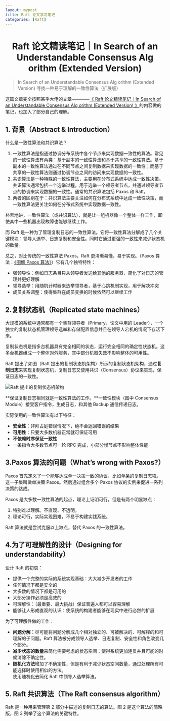 ```yaml
---
layout: mypost
title: Raft 论文学习笔记
categories: [Raft]
---
```


# <center> Raft 论文精读笔记｜In Search of an Understandable Consensus Alg orithm (Extended Version) </center>

> In Search of an Understandable Consensus Alg orithm (Extended Version)
寻找⼀种易于理解的⼀致性算法（扩展版）

这篇文章完全按照某乎大佬的文章————<a href="https://zhuanlan.zhihu.com/p/514512060?utm_id=0">《 Raft 论文精读笔记｜In Search of an Understandable Consensus Alg orithm (Extended Version) 》</a>的内容做的笔记，也加入了部分自己的理解。

## 1. 背景（Abstract & Introduction）

什么是一致性算法和共识算法？

<ol>
  <li>一致性算法是指通过协调分布系统中各个节点来实现数据一致性的算法。常见的一致性算法有两类：基于副本的一致性算法和基于共享的一致性算法。基于副本的一致性算法通过在不同节点之间复制数据来实现数据的一致性；而基于共享的一致性算法则通过协调节点之间的访问来实现数据的一致性。</li>
  <li>共识算法是一种特殊的一致性算法，主要用在分布式系统中达成一致性决策。共识算法通常包括一个选举过程，用于选举一个领导者节点，并通过领导者节点的协调来实现数据的一致性。通常的共识算法包括 Paxos 和 Raft。</li>
  <li>两者的区别在于：共识算法主要关注如何在分布式系统中达成一致性决策，而一致性算法更关注如何在分布式系统中实现数据一致性。</li>
</ol>

朴素地讲，一致性算法（或共识算法），就是让一组机器像一个整体一样工作，即使其中一些机器出现故障也能够继续工作。

而 Raft 是⼀种为了管理复制⽇志的⼀致性算法。它将一致性算法分解成了几个关键模块：领导人选举、日志复制和安全性。同时它通过更强的一致性来减少状态机的数量。

总之，对比传统的一致性算法 Paxos，Raft 更清晰易懂，易于实现。（Paxos 算法：<a href="https://wu3227834.github.io/posts/2022/12/14/%E5%9B%BE%E8%A7%A3-Paxos-%E7%AE%97%E6%B3%95.html">《图解 Paxos 算法》</a>）它有几个独特特性：

<ul>
  <li>强领导性：例如日志条目只从领导者发送给其他的服务器，简化了对日志的管理并更好理解</li>
  <li>领导选举：用随机计时器来选举领导者，基于心跳机制实现，用于解决冲突</li>
  <li>成员关系调整：使得集群在成员变换的时候依然可以继续工作</li>
</ul>

## 2.复制状态机（Replicated state machines）

⼤规模的系统中通常都有⼀个集群领导者（Primary，论文中用的 Leader），⼀个独⽴的复制状态机管理领导选举和存储配置信息并且在领导⼈宕机的情况下存活下来。

复制状态机是指多台机器具有完全相同的状态，运行完全相同的确定性状态机。这多台机器组成一个整体对外服务，其中部分机器失效不影响整体的可用性。

Raft 提出了如图（Raft 提出的复制状态机架构）所示的复制状态机架构，通过**复制日志**来实现复制状态机，复制日志又使用共识（Consensus）协议来实现，保证日志的一致性。

![Raft 提出的复制状态机架构](pho1.png)

**保证复制⽇志相同就是⼀致性算法的⼯作。**一致性模块（图中 Consensus Module）接受客户指令，生成日志，和其他 Backup 通信传递日志。

实际使用的一致性算法有以下特征：

<ul>
  <li><b>安全性</b>：非拜占庭错误情况下，绝不会返回错误的结果</li>
  <li><b>可用性</b>：只要大多数机器正常就可保证可用</li>
  <li><b>不依赖时序保证一致性</b></li>
  <li>一条指令大多数节点可一轮 RPC 完成，小部分慢节点不影响整体性能</li>
</ul>

## 3.Paxos 算法的问题（What’s wrong with Paxos?）

Paxos ⾸先定义了⼀个能够达成单⼀决策⼀致的协议，⽐如单条的复制⽇志项。这⼀⼦集叫做单决策 Paxos。然后通过组合多个 Paxos 协议的实例来促进⼀系列决策的达成。

Paxos 是大多数一致性算法的起点，理论上证明可行，但是有两个明显缺点：

<ol>
  <li>特别难以理解。不直观、不透明。</li>
  <li>理论可行，实际实现困难，不易于构建实践系统。</li>
</ol>

Raft 算法就是尝试克服以上缺点，替代 Paxos 的一致性算法。

## 4.为了可理解性的设计（Designing for understandability）

设计 Raft 的初衷：

<ul>
  <li>提供⼀个完整的实际的系统实现基础：大大减少开发者的工作</li>
  <li>任何情况下都是安全的</li>
  <li>⼤多数的情况下都是可⽤的</li>
  <li>⼤部分操作必须是⾼效的</li>
  <li>可理解性：（最重要、最大挑战）保证普遍⼈都可以容易理解</li>
  <li>能够让⼈形成直观的认识：使系统的构建者能够在现实中进⾏必然的扩展</li>
</ul>

为了可理解性做的工作：
<ul>
  <li><b>问题分解：</b>尽可能将问题分解成几个相对独立的、可被解决的、可解释的和可理解的子问题。Raft 算法被分成领导人选举、日志复制、安全性和角色改变几个部分。
  <li><b>减少状态的数量</b>来简化需要考虑的状态空间：使得系统更加连贯并且可能的时候消除不确定性。</li>
  <li><b>随机化方法</b>增加了不确定性，但是有利于减少状态空间数量，通过处理所有可能选择时使用相似的方法。</li>
  </li>使用随机化去简化 Raft 中领导人选举算法。
</ul>

## 5. Raft 共识算法（The Raft consensus algorithm）

Raft 是一种用来管理第 2 部分中描述的复制日志的算法。图 2 是这个算法的简略版，图 3 列举了这个算法的关键特性。
